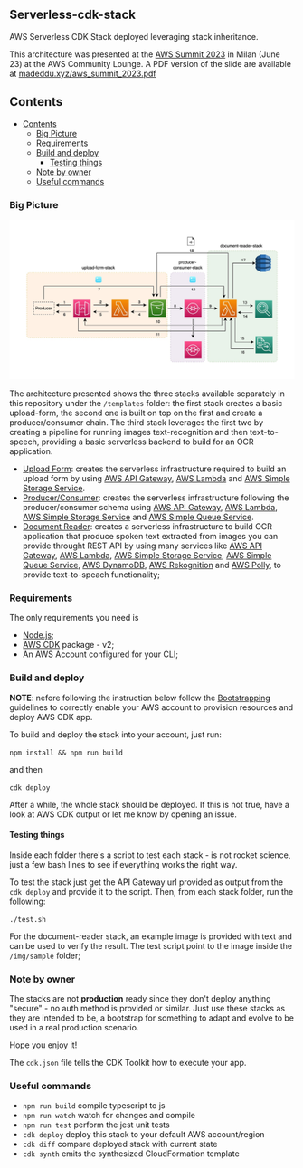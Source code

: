 ## Serverless-cdk-stack <!-- omit in toc -->

AWS Serverless CDK Stack deployed leveraging stack inheritance.

This architecture was presented at the [AWS Summit 2023](https://aws.amazon.com/it/events/summits/milano/agenda/?emea-event-agenda-card.sort-by=item.additionalFields.title&emea-event-agenda-card.sort-order=asc&awsf.emea-event-agenda-level=*all&awsf.emea-event-agenda-role=*all&awsf.emea-event-agenda-category=*all&awsf.emea-event-agenda-aws-industry=*all&emea-event-agenda-card.q=COM204&emea-event-agenda-card.q_operator=AND#session) in Milan (June 23) at the AWS Community Lounge. A PDF version of the slide are available at [madeddu.xyz/aws_summit_2023.pdf](https://madeddu.xyz/aws_summit_2023.pdf)

## Contents
- [Contents](#contents)
  - [Big Picture](#big-picture)
  - [Requirements](#requirements)
  - [Build and deploy](#build-and-deploy)
    - [Testing things](#testing-things)
  - [Note by owner](#note-by-owner)
  - [Useful commands](#useful-commands)

### Big Picture

![](./img/doc/big-picture.jpg)

The architecture presented shows the three stacks available separately in this repository under the `/templates` folder: the first stack creates a basic upload-form, the second one is built on top on the first and create a producer/consumer chain. The third stack leverages the first two by creating a pipeline for running images text-recognition and then text-to-speech, providing a basic serverless backend to build for an OCR application.

- [Upload Form](https://github.com/made2591/serverless-cdk-stacks/blob/main/templates/upload-form/README.md): creates the serverless infrastructure required to build an upload form by using [AWS API Gateway](https://aws.amazon.com/api-gateway/), [AWS Lambda](https://aws.amazon.com/lambda/) and [AWS Simple Storage Service](https://aws.amazon.com/s3/).
- [Producer/Consumer](https://github.com/made2591/serverless-cdk-stacks/blob/main/templates/producer-consumer/README.md): creates the serverless infrastructure following the producer/consumer schema using [AWS API Gateway](https://aws.amazon.com/api-gateway/), [AWS Lambda](https://aws.amazon.com/lambda/), [AWS Simple Storage Service](https://aws.amazon.com/s3/) and [AWS Simple Queue Service](https://aws.amazon.com/sqs/).
- [Document Reader](https://github.com/made2591/serverless-cdk-stacks/blob/main/templates/document-reader/README.md): creates a serverless infrastructure to build OCR application that produce spoken text extracted from images you can provide throught REST API by using many services like [AWS API Gateway](https://aws.amazon.com/api-gateway/), [AWS Lambda](https://aws.amazon.com/lambda/), [AWS Simple Storage Service](https://aws.amazon.com/s3/), [AWS Simple Queue Service](https://aws.amazon.com/sqs/), [AWS DynamoDB](https://aws.amazon.com/dynamodb/), [AWS Rekognition](https://aws.amazon.com/rekognition/) and [AWS Polly](https://aws.amazon.com/polly/), to provide text-to-speach functionality;

### Requirements

The only requirements you need is
- [Node.js](https://nodejs.org/en);
- [AWS CDK](https://docs.aws.amazon.com/cdk/v2/guide/getting_started.html) package - v2;
- An AWS Account configured for your CLI;

### Build and deploy

**NOTE**: nefore following the instruction below follow the [Bootstrapping](https://docs.aws.amazon.com/cdk/v2/guide/bootstrapping.html) guidelines to correctly enable your AWS account to provision resources and deploy AWS CDK app.

To build and deploy the stack into your account, just run:

```npm install && npm run build```

and then

```cdk deploy```

After a while, the whole stack should be deployed. If this is not true, have a look at AWS CDK output or let me know by opening an issue.

#### Testing things

Inside each folder there's a script to test each stack - is not rocket science, just a few bash lines to see if everything works the right way.

To test the stack just get the API Gateway url provided as output from the `cdk deploy` and provide it to the script. Then, from each stack folder, run the following:

```./test.sh```

For the document-reader stack, an example image is provided with text and can be used to verify the result. The test script point to the image inside the `/img/sample` folder;

### Note by owner

The stacks are not **production** ready since they don't deploy anything "secure" - no auth method is provided or similar. Just use these stacks as they are intended to be, a bootstrap for something to adapt and evolve to be used in a real production scenario.

Hope you enjoy it!

The `cdk.json` file tells the CDK Toolkit how to execute your app.

### Useful commands

* `npm run build`   compile typescript to js
* `npm run watch`   watch for changes and compile
* `npm run test`    perform the jest unit tests
* `cdk deploy`      deploy this stack to your default AWS account/region
* `cdk diff`        compare deployed stack with current state
* `cdk synth`       emits the synthesized CloudFormation template
